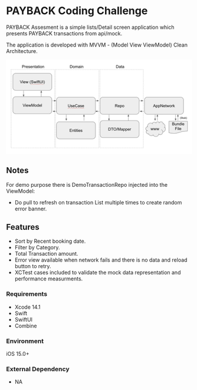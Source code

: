# PAYBACK Coding Challenge

PAYBACK Assesment is a simple lists/Detail screen application which presents PAYBACK transactions from api/mock.

The application is developed with MVVM - (Model View ViewModel) Clean Architecture.

![alt text](https://github.com/vikigsv/WorldOfPAYBACK/blob/main/Documentation/arch.jpg)

## Notes
For demo purpose there is DemoTransactionRepo injected into the ViewModel:
* Do pull to refresh on transaction List multiple times to create random error banner.

## Features
* Sort by Recent booking date.
* Filter by Category.
* Total Transaction amount.
* Error view available when network fails and there is no data and reload button to retry.
* XCTest cases included to validate the mock data representation and performance measurments.


### Requirements
* Xcode 14.1
* Swift
* SwiftUI
* Combine

### Environment
iOS 15.0+

### External Dependency
* NA
